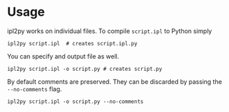 # Usage

ipl2py works on individual files. To compile `script.ipl` to Python simply

```shell
ipl2py script.ipl  # creates script.ipl.py
```

You can specify and output file as well.

```shell
ipl2py script.ipl -o script.py # creates script.py
```

By default comments are preserved. They can be discarded by passing the
`--no-comments` flag.

```shell
ipl2py script.ipl -o script.py --no-comments
```

